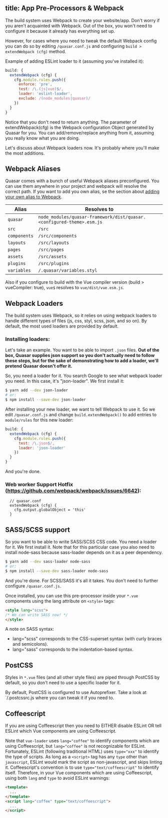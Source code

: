 title: App Pre-Processors & Webpack
---
The build system uses Webpack to create your website/app. Don't worry if you aren't acquainted with Webpack. Out of the box, you won't need to configure it because it already has everything set up.

However, for cases where you need to tweak the default Webpack config you can do so by editing `/quasar.conf.js` and configuring `build > extendWebpack (cfg)` method.

Example of adding ESLint loader to it (assuming you've installed it):
```js
build: {
  extendWebpack (cfg) {
    cfg.module.rules.push({
      enforce: 'pre',
      test: /\.(js|vue)$/,
      loader: 'eslint-loader',
      exclude: /(node_modules|quasar)/
    })
  }
}
```
Notice that you don't need to return anything. The parameter of extendWebpack(cfg) is the Webpack configuration Object generated by Quasar for you. You can add/remove/replace anything from it, assuming you really know what you are doing.

Let's discuss about Webpack loaders now. It's probably where you'll make the most additions.

## Webpack Aliases
Quasar comes with a bunch of useful Webpack aliases preconfigured.
You can use them anywhere in your project and webpack will resolve the correct path. If you want to add you own alias, se the section about [adding your own alias to Webpack](/guide/app-quasar.conf.js.html#Adding-you-own-alias-to-Webpack).

| Alias | Resolves to |
| --- | --- |
| `quasar` | `node_modules/quasar-framework/dist/quasar.<configured-theme>.esm.js` |
| `src` | `/src` |
| `components` | `/src/components` |
| `layouts` | `/src/layouts` |
| `pages` | `/src/pages` |
| `assets` | `/src/assets` |
| `plugins` | `/src/plugins` |
| `variables` | `/.quasar/variables.styl` |

Also if you configure to build with the Vue compiler version (build > vueCompiler: true), `vue$` resolves to  `vue/dist/vue.esm.js`.

## Webpack Loaders
The build system uses Webpack, so it relies on using webpack loaders to handle different types of files (js, css, styl, scss, json, and so on). By default, the most used loaders are provided by default.

### Installing loaders:
Let's take an example. You want to be able to import `.json` files. **Out of the box, Quasar supplies json support so you don't actually need to follow these steps, but for the sake of demonstrating how to add a loader, we'll pretend Quasar doesn't offer it.**

So, you need a loader for it. You search Google to see what webpack loader you need. In this case, it's "json-loader". We first install it:
``` bash
$ yarn add --dev json-loader
# or:
$ npm install --save-dev json-loader
```

After installing your new loader, we want to tell Webpack to use it. So we edit `/quasar.conf.js` and change `build.extendWebpack()` to add entries to `module/rules` for this new loader:

``` js
build: {
  extendWebpack (cfg) {
    cfg.module.rules.push({
      test: /\.json$/,
      loader: 'json-loader'
    })
  }
}
```

And you're done.

### Web worker Support Hotfix (https://github.com/webpack/webpack/issues/6642):
```
  // quasar.conf
  extendWebpack (cfg) {
    cfg.output.globalObject = 'this'
  }
```

## SASS/SCSS support
So you want to be able to write SASS/SCSS CSS code. You need a loader for it. We first install it. Note that for this particular case you also need to install node-sass because sass-loader depends on it as a peer dependency.

``` bash
$ yarn add --dev sass-loader node-sass
# or:
$ npm install --save-dev sass-loader node-sass
```

And you're done. For SCSS/SASS it's all it takes. You don't need to further configure `/quasar.conf.js`.

Once installed, you can use this pre-processor inside your `*.vue` components using the lang attribute on `<style>` tags:

``` html
<style lang="scss">
/* We can write SASS now! */
</style>
```

A note on SASS syntax:

* lang="scss" corresponds to the CSS-superset syntax (with curly braces and semicolons).
* lang="sass" corresponds to the indentation-based syntax.

## PostCSS

Styles in `*.vue` files (and all other style files) are piped through PostCSS by default, so you don't need to use a specific loader for it.

By default, PostCSS is configured to use Autoprefixer. Take a look at `/.postcssrc.js where you can tweak it if you need to.

## Coffeescript
If you are using Coffeescript then you need to EITHER disable ESLint OR tell ESLint which Vue components are using Coffeescript.

Note that `vue-loader` uses `lang="coffee"` to identify components which are using Coffeescript, but `lang="coffee"` is not recognizable for ESLint. Fortunately, ESLint (following traditional HTML) uses `type="xxx"` to identify the type of scripts. As long as a `<script>` tag has any `type` other than `javascript`, ESLint would mark the script as non-javascript, and skips linting it. Coffeescript's convention is to use `type="text/coffeescript"` to identify itself. Therefore, in your Vue components which are using Coffeescript, using both `lang` and `type` to avoid ESLint warnings:

```html
<template>
  ...
</template>
<script lang="coffee" type="text/coffeescript">
  ...
</script>
```
